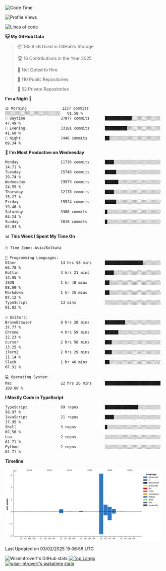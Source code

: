 <!--START_SECTION:waka-->
![Code Time](http://img.shields.io/badge/Code%20Time-2%2C192%20hrs%2043%20mins-blue)

![Profile Views](http://img.shields.io/badge/Profile%20Views-0-blue)

![Lines of code](https://img.shields.io/badge/From%20Hello%20World%20I%27ve%20Written-46.2%20million%20lines%20of%20code-blue)

**🐱 My GitHub Data** 

> 📦 185.6 kB Used in GitHub's Storage 
 > 
> 🏆 16 Contributions in the Year 2025
 > 
> 🚫 Not Opted to Hire
 > 
> 📜 110 Public Repositories 
 > 
> 🔑 52 Private Repositories 
 > 
**I'm a Night 🦉** 

```text
🌞 Morning                1257 commits        ░░░░░░░░░░░░░░░░░░░░░░░░░   01.58 % 
🌆 Daytime                37877 commits       ████████████░░░░░░░░░░░░░   47.49 % 
🌃 Evening                33181 commits       ██████████░░░░░░░░░░░░░░░   41.60 % 
🌙 Night                  7446 commits        ██░░░░░░░░░░░░░░░░░░░░░░░   09.34 % 
```
📅 **I'm Most Productive on Wednesday** 

```text
Monday                   11736 commits       ████░░░░░░░░░░░░░░░░░░░░░   14.71 % 
Tuesday                  15748 commits       █████░░░░░░░░░░░░░░░░░░░░   19.74 % 
Wednesday                19579 commits       ██████░░░░░░░░░░░░░░░░░░░   24.55 % 
Thursday                 12178 commits       ████░░░░░░░░░░░░░░░░░░░░░   15.27 % 
Friday                   15524 commits       █████░░░░░░░░░░░░░░░░░░░░   19.46 % 
Saturday                 3380 commits        █░░░░░░░░░░░░░░░░░░░░░░░░   04.24 % 
Sunday                   1616 commits        █░░░░░░░░░░░░░░░░░░░░░░░░   02.03 % 
```


📊 **This Week I Spent My Time On** 

```text
🕑︎ Time Zone: Asia/Kolkata

💬 Programming Languages: 
Other                    14 hrs 58 mins      █████████████████░░░░░░░░   66.78 % 
Kotlin                   3 hrs 21 mins       ████░░░░░░░░░░░░░░░░░░░░░   14.95 % 
JSON                     1 hr 48 mins        ██░░░░░░░░░░░░░░░░░░░░░░░   08.09 % 
Markdown                 1 hr 35 mins        ██░░░░░░░░░░░░░░░░░░░░░░░   07.12 % 
TypeScript               13 mins             ░░░░░░░░░░░░░░░░░░░░░░░░░   01.02 % 

🔥 Editors: 
BraveBrowser             8 hrs 28 mins       █████████░░░░░░░░░░░░░░░░   37.77 % 
Chrome                   4 hrs 59 mins       ██████░░░░░░░░░░░░░░░░░░░   22.23 % 
Cursor                   2 hrs 58 mins       ███░░░░░░░░░░░░░░░░░░░░░░   13.25 % 
iTerm2                   2 hrs 29 mins       ███░░░░░░░░░░░░░░░░░░░░░░   11.14 % 
Slack                    1 hr 46 mins        ██░░░░░░░░░░░░░░░░░░░░░░░   07.91 % 

💻 Operating System: 
Mac                      22 hrs 26 mins      █████████████████████████   100.00 % 
```

**I Mostly Code in TypeScript** 

```text
TypeScript               69 repos            ███████████████░░░░░░░░░░   58.97 % 
JavaScript               21 repos            ████░░░░░░░░░░░░░░░░░░░░░   17.95 % 
Shell                    3 repos             █░░░░░░░░░░░░░░░░░░░░░░░░   02.56 % 
Lua                      2 repos             ░░░░░░░░░░░░░░░░░░░░░░░░░   01.71 % 
Python                   2 repos             ░░░░░░░░░░░░░░░░░░░░░░░░░   01.71 % 
```



**Timeline**

![Lines of Code chart](https://raw.githubusercontent.com/wise-introvert/wise-introvert/master/assets/bar_graph.png)


 Last Updated on 03/02/2025 15:06:56 UTC
<!--END_SECTION:waka-->

![WiseIntrovert's GitHub stats](https://github-readme-stats.vercel.app/api?username=wise-introvert&count_private=true&show_icons=true)
[![Top Langs](https://github-readme-stats.vercel.app/api/top-langs/?username=wise-introvert&langs_count=10)](https://github.com/anuraghazra/github-readme-stats)
[![wise-introvert's wakatime stats](https://github-readme-stats.vercel.app/api/wakatime?username=wiseintrovert)](https://github.com/anuraghazra/github-readme-stats)
